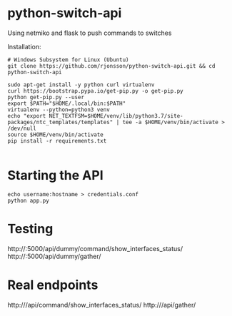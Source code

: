 # python-switch-api
Using netmiko and flask to push commands to switches

Installation:
```
# Windows Subsystem for Linux (Ubuntu)
git clone https://github.com/rjonsson/python-switch-api.git && cd python-switch-api

sudo apt-get install -y python curl virtualenv
curl https://bootstrap.pypa.io/get-pip.py -o get-pip.py
python get-pip.py --user
export $PATH="$HOME/.local/bin:$PATH"
virtualenv --python=python3 venv
echo "export NET_TEXTFSM=$HOME/venv/lib/python3.7/site-packages/ntc_templates/templates" | tee -a $HOME/venv/bin/activate > /dev/null
source $HOME/venv/bin/activate
pip install -r requirements.txt


```

# Starting the API
```
echo username:hostname > credentials.conf
python app.py
```

# Testing
http://<api-hostname>:5000/api/dummy/command/show_interfaces_status/<imaginary switch hostname>
http://<api-hostname>:5000/api/dummy/gather/<imaginary switch hostname>

# Real endpoints
http://<api-hostname>/api/command/show_interfaces_status/<switch hostname>
http://<api-hostname>/api/gather/<switch hostname>